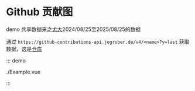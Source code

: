 # Github 贡献图

demo 共享数据来之[尤大](https://github.com/yyx990803)2024/08/25至2025/08/25的数据

通过 `https://github-contributions-api.jogruber.de/v4/<name>?y=last` 获取数据，这是[仓库](https://github.com/grubersjoe/github-contributions-api)

::: demo

./Example.vue

:::
